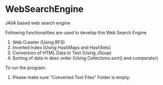 # WebSearchEngine
JAVA based web search engine


Following functionalities are used to develop this Web Search Engine

1) Web Crawler (Using BFS)
2) Inverted Index (Using HashMaps and HashSets)
3) Conversion of HTML Data to Text (Using JSoup)
4) Sorting of data in desc order (Using Collections.sort() and comparator)

To run the program:
1) Please make sure "Converted Text Files" Folder is empty.
